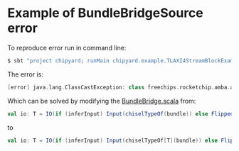 # Example of BundleBridgeSource error

To reproduce error run in command line:
```bash
$ sbt "project chipyard; runMain chipyard.example.TLAXI4StreamBlockExampleApp"
```

The error is:
```scala
[error] java.lang.ClassCastException: class freechips.rocketchip.amba.axi4stream.AXI4StreamBundle cannot be cast to class scala.runtime.Nothing$ (freechips.rocketchip.amba.axi4stream.AXI4StreamBundle is in unnamed module of loader sbt.internal.LayeredClassLoader @32b6f42; scala.runtime.Nothing$ is in unnamed module of loader sbt.internal.ScalaLibraryClassLoader @490fb4e8)
```

Which can be solved by modifying the [BundleBridge.scala](https://github.com/chipsalliance/rocket-chip/blob/master/src/main/scala/diplomacy/BundleBridge.scala) from:
```scala
val io: T = IO(if (inferInput) Input(chiselTypeOf(bundle)) else Flipped(chiselTypeClone(bundle)))
```
to
```scala
val io: T = IO(if (inferInput) Input(chiselTypeOf[T](bundle)) else Flipped(chiselTypeClone[T](bundle)))
```
